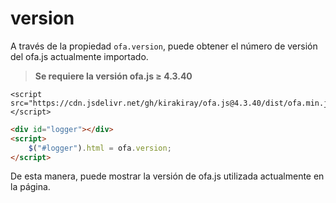 # version

A través de la propiedad `ofa.version`, puede obtener el número de versión del ofa.js actualmente importado.

> **Se requiere la versión ofa.js ≥ 4.3.40**

<html-viewer>

```
<script src="https://cdn.jsdelivr.net/gh/kirakiray/ofa.js@4.3.40/dist/ofa.min.js"></script>
```

```html
<div id="logger"></div>
<script>
    $("#logger").html = ofa.version;
</script>
```

</html-viewer>

De esta manera, puede mostrar la versión de ofa.js utilizada actualmente en la página.